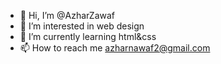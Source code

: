 - 👋 Hi, I’m @AzharZawaf
- 👀 I’m interested in web design
- 🌱 I’m currently learning html&css
- 📫 How to reach me azharnawaf2@gmail.com
